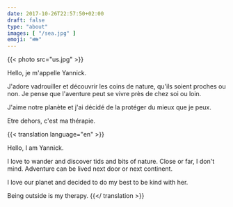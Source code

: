 ```yaml
---
date: 2017-10-26T22:57:50+02:00
draft: false
type: "about"
images: [ "/sea.jpg" ]
emoji: "👪"
---
```

{{< photo src="us.jpg" >}}


Hello, je m'appelle Yannick.

J'adore vadrouiller et découvrir les coins de nature, qu'ils soient proches ou non. Je pense que l'aventure peut se vivre près de chez soi ou loin.

J'aime notre planète et j'ai décidé de la protéger du mieux que je peux.

Etre dehors, c'est ma thérapie.

{{< translation language="en" >}}

Hello, I am Yannick.

I love to wander and discover tids and bits of nature. Close or far, I don't mind. Adventure can be lived next door or next continent.

I love our planet and decided to do my best to be kind with her.

Being outside is my therapy.
{{</ translation >}}
